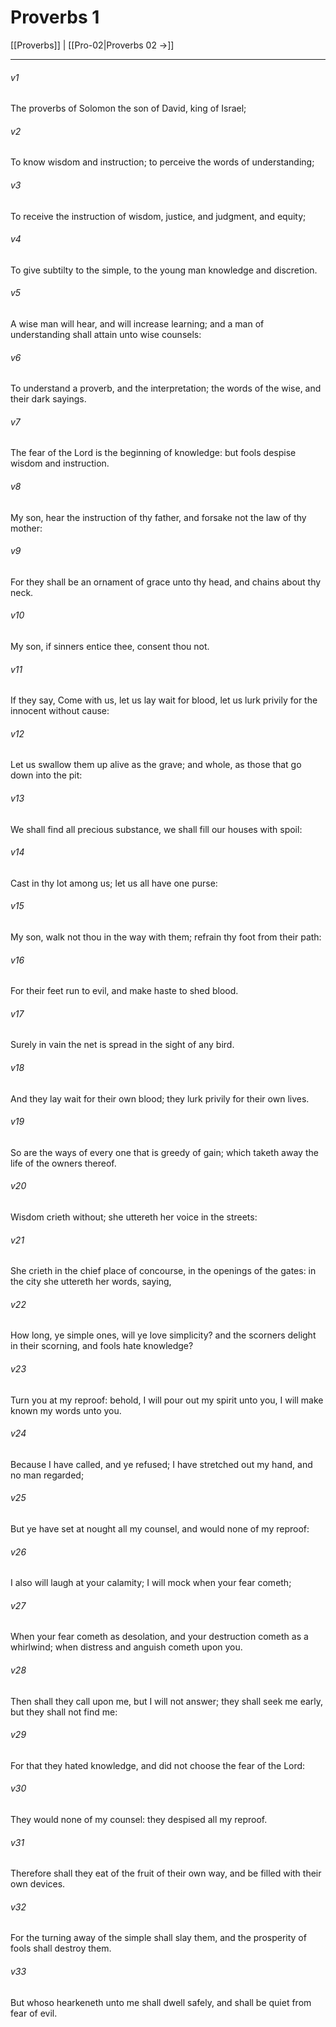 # Proverbs 1

[[Proverbs]] | [[Pro-02|Proverbs 02 →]]
***

###### v1
The proverbs of Solomon the son of David, king of Israel;
###### v2
To know wisdom and instruction; to perceive the words of understanding;
###### v3
To receive the instruction of wisdom, justice, and judgment, and equity;
###### v4
To give subtilty to the simple, to the young man knowledge and discretion.
###### v5
A wise man will hear, and will increase learning; and a man of understanding shall attain unto wise counsels:
###### v6
To understand a proverb, and the interpretation; the words of the wise, and their dark sayings.
###### v7
The fear of the Lord is the beginning of knowledge: but fools despise wisdom and instruction.
###### v8
My son, hear the instruction of thy father, and forsake not the law of thy mother:
###### v9
For they shall be an ornament of grace unto thy head, and chains about thy neck.
###### v10
My son, if sinners entice thee, consent thou not.
###### v11
If they say, Come with us, let us lay wait for blood, let us lurk privily for the innocent without cause:
###### v12
Let us swallow them up alive as the grave; and whole, as those that go down into the pit:
###### v13
We shall find all precious substance, we shall fill our houses with spoil:
###### v14
Cast in thy lot among us; let us all have one purse:
###### v15
My son, walk not thou in the way with them; refrain thy foot from their path:
###### v16
For their feet run to evil, and make haste to shed blood.
###### v17
Surely in vain the net is spread in the sight of any bird.
###### v18
And they lay wait for their own blood; they lurk privily for their own lives.
###### v19
So are the ways of every one that is greedy of gain; which taketh away the life of the owners thereof.
###### v20
Wisdom crieth without; she uttereth her voice in the streets:
###### v21
She crieth in the chief place of concourse, in the openings of the gates: in the city she uttereth her words, saying,
###### v22
How long, ye simple ones, will ye love simplicity? and the scorners delight in their scorning, and fools hate knowledge?
###### v23
Turn you at my reproof: behold, I will pour out my spirit unto you, I will make known my words unto you.
###### v24
Because I have called, and ye refused; I have stretched out my hand, and no man regarded;
###### v25
But ye have set at nought all my counsel, and would none of my reproof:
###### v26
I also will laugh at your calamity; I will mock when your fear cometh;
###### v27
When your fear cometh as desolation, and your destruction cometh as a whirlwind; when distress and anguish cometh upon you.
###### v28
Then shall they call upon me, but I will not answer; they shall seek me early, but they shall not find me:
###### v29
For that they hated knowledge, and did not choose the fear of the Lord:
###### v30
They would none of my counsel: they despised all my reproof.
###### v31
Therefore shall they eat of the fruit of their own way, and be filled with their own devices.
###### v32
For the turning away of the simple shall slay them, and the prosperity of fools shall destroy them.
###### v33
But whoso hearkeneth unto me shall dwell safely, and shall be quiet from fear of evil. 
